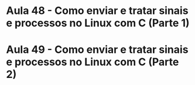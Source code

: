 # Aula 48 - Como enviar e tratar sinais e processos no Linux com C (Parte 1)

# Aula 49 - Como enviar e tratar sinais e processos no Linux com C (Parte 2)
